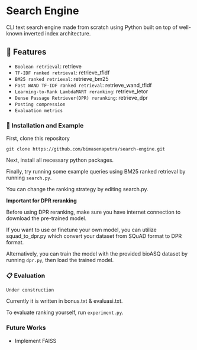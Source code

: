 # Search Engine

CLI text search engine made from scratch using Python built on top of well-known inverted index architecture.

## 🎨 Features
- `Boolean retrieval`: retrieve
- `TF-IDF ranked retrieval`: retrieve_tfidf
- `BM25 ranked retrieval`: retrieve_bm25
- `Fast WAND TF-IDF ranked retrieval`: retrieve_wand_tfidf
- `Learning-to-Rank LambdaMART reranking`: retrieve_letor
- `Dense Passage Retriever(DPR) reranking`: retrieve_dpr
- `Posting compression`
- `Evaluation metrics`

### 🐾 Installation and Example
First, clone this repository
```
git clone https://github.com/bimasenaputra/search-engine.git
```

Next, install all necessary python packages.

Finally, try running some example queries using BM25 ranked retrieval by running `search.py`.

You can change the ranking strategy by editing search.py.

**Important for DPR reranking**

Before using DPR reranking, make sure you have internet connection to download the pre-trained model.

If you want to use or finetune your own model, you can utilize squad_to_dpr.py which convert your dataset from SQuAD format to DPR format.

Alternatively, you can train the model with the provided bioASQ dataset by running `dpr.py`, then load the trained model.
### 📋 Evaluation
`Under construction`

Currently it is written in bonus.txt & evaluasi.txt.

To evaluate ranking yourself, run `experiment.py`.
### Future Works
- Implement FAISS
